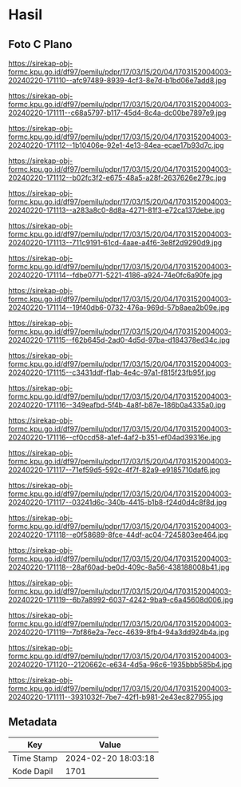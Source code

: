 # Hasil

## Foto C Plano

https://sirekap-obj-formc.kpu.go.id/df97/pemilu/pdpr/17/03/15/20/04/1703152004003-20240220-171110--afc97489-8939-4cf3-8e7d-b1bd06e7add8.jpg

https://sirekap-obj-formc.kpu.go.id/df97/pemilu/pdpr/17/03/15/20/04/1703152004003-20240220-171111--c68a5797-b117-45d4-8c4a-dc00be7897e9.jpg

https://sirekap-obj-formc.kpu.go.id/df97/pemilu/pdpr/17/03/15/20/04/1703152004003-20240220-171112--1b10406e-92e1-4e13-84ea-ecae17b93d7c.jpg

https://sirekap-obj-formc.kpu.go.id/df97/pemilu/pdpr/17/03/15/20/04/1703152004003-20240220-171112--b02fc3f2-e675-48a5-a28f-2637626e279c.jpg

https://sirekap-obj-formc.kpu.go.id/df97/pemilu/pdpr/17/03/15/20/04/1703152004003-20240220-171113--a283a8c0-8d8a-4271-81f3-e72ca137debe.jpg

https://sirekap-obj-formc.kpu.go.id/df97/pemilu/pdpr/17/03/15/20/04/1703152004003-20240220-171113--711c9191-61cd-4aae-a4f6-3e8f2d9290d9.jpg

https://sirekap-obj-formc.kpu.go.id/df97/pemilu/pdpr/17/03/15/20/04/1703152004003-20240220-171114--fdbe0771-5221-4186-a924-74e0fc6a90fe.jpg

https://sirekap-obj-formc.kpu.go.id/df97/pemilu/pdpr/17/03/15/20/04/1703152004003-20240220-171114--19f40db6-0732-476a-969d-57b8aea2b09e.jpg

https://sirekap-obj-formc.kpu.go.id/df97/pemilu/pdpr/17/03/15/20/04/1703152004003-20240220-171115--f62b645d-2ad0-4d5d-97ba-d184378ed34c.jpg

https://sirekap-obj-formc.kpu.go.id/df97/pemilu/pdpr/17/03/15/20/04/1703152004003-20240220-171115--c3431ddf-f1ab-4e4c-97a1-f815f23fb95f.jpg

https://sirekap-obj-formc.kpu.go.id/df97/pemilu/pdpr/17/03/15/20/04/1703152004003-20240220-171116--349eafbd-5f4b-4a8f-b87e-186b0a4335a0.jpg

https://sirekap-obj-formc.kpu.go.id/df97/pemilu/pdpr/17/03/15/20/04/1703152004003-20240220-171116--cf0ccd58-a1ef-4af2-b351-ef04ad39316e.jpg

https://sirekap-obj-formc.kpu.go.id/df97/pemilu/pdpr/17/03/15/20/04/1703152004003-20240220-171117--71ef59d5-592c-4f7f-82a9-e9185710daf6.jpg

https://sirekap-obj-formc.kpu.go.id/df97/pemilu/pdpr/17/03/15/20/04/1703152004003-20240220-171117--03241d6c-340b-4415-b1b8-f24d0d4c8f8d.jpg

https://sirekap-obj-formc.kpu.go.id/df97/pemilu/pdpr/17/03/15/20/04/1703152004003-20240220-171118--e0f58689-8fce-44df-ac04-7245803ee464.jpg

https://sirekap-obj-formc.kpu.go.id/df97/pemilu/pdpr/17/03/15/20/04/1703152004003-20240220-171118--28af60ad-be0d-409c-8a56-438188008b41.jpg

https://sirekap-obj-formc.kpu.go.id/df97/pemilu/pdpr/17/03/15/20/04/1703152004003-20240220-171119--6b7a8992-6037-4242-9ba9-c6a45608d006.jpg

https://sirekap-obj-formc.kpu.go.id/df97/pemilu/pdpr/17/03/15/20/04/1703152004003-20240220-171119--7bf86e2a-7ecc-4639-8fb4-94a3dd924b4a.jpg

https://sirekap-obj-formc.kpu.go.id/df97/pemilu/pdpr/17/03/15/20/04/1703152004003-20240220-171120--2120662c-e634-4d5a-96c6-1935bbb585b4.jpg

https://sirekap-obj-formc.kpu.go.id/df97/pemilu/pdpr/17/03/15/20/04/1703152004003-20240220-171111--3931032f-7be7-42f1-b981-2e43ec827955.jpg


## Metadata

| Key        | Value               |
| ---------- | ------------------- |
| Time Stamp | 2024-02-20 18:03:18 |
| Kode Dapil | 1701                |



